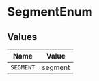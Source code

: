 # SegmentEnum


## Values

| Name      | Value     |
| --------- | --------- |
| `SEGMENT` | segment   |